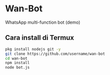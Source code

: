 # Wan-Bot
WhatsApp multi-function bot (demo)

## Cara install di Termux
```bash
pkg install nodejs git -y
git clone https://github.com/username/wan-bot
cd wan-bot
npm install
node bot.js
